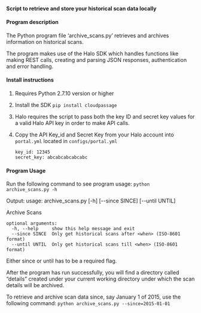 #### Script to retrieve and store your historical scan data locally

#### Program description

The Python program file ‘archive_scans.py’ retrieves and archives information on historical scans.

The program makes use of the Halo SDK which handles functions like making REST calls, creating and parsing JSON responses, authentication and error handling.

#### Install instructions

1. Requires Python 2.7.10 version or higher 
2. Install the SDK `pip install cloudpassage`
3. Halo requires the script to pass both the key ID and secret key values for a valid Halo API key in order to make API calls.
4. Copy the API Key_id and Secret Key from your Halo account into `portal.yml` located in `configs/portal.yml`

    ```
    key_id: 12345
    secret_key: abcabcabcabcabc
    ```

#### Program Usage
Run the following command to see program usage:
```python archive_scans.py -h```

Output:
usage: archive_scans.py [-h] [--since SINCE] [--until UNTIL]

Archive Scans

```
optional arguments:
  -h, --help     show this help message and exit
  --since SINCE  Only get historical scans after <when> (ISO-8601 format)
  --until UNTIL  Only get historical scans till <when> (ISO-8601 format)
```

Either since or until has to be a required flag.

After the program has run successfully, you will find a directory called “details” created under your current working directory under which the scan details will be archived.

To retrieve and archive scan data since, say January 1 of 2015, use the following command: `python archive_scans.py --since=2015-01-01`